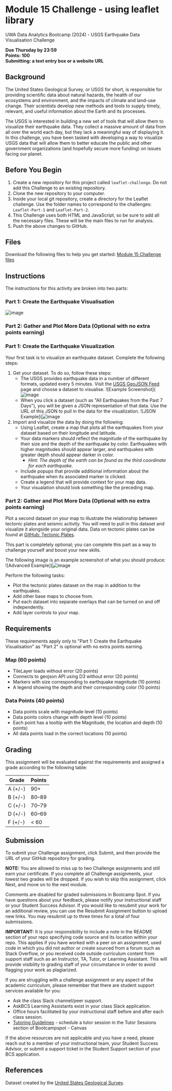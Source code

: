 # Module 15 Challenge - using leaflet library
UWA Data Analytics Bootcamp (2024) - USGS Earthquake Data Visualisation Challenge

**Due Thursday by 23:59**  
**Points: 100**  
**Submitting: a text entry box or a website URL**

## Background
The United States Geological Survey, or USGS for short, is responsible for providing scientific data about natural hazards, the health of our ecosystems and environment, and the impacts of climate and land-use change. Their scientists develop new methods and tools to supply timely, relevant, and useful information about the Earth and its processes.

The USGS is interested in building a new set of tools that will allow them to visualize their earthquake data. They collect a massive amount of data from all over the world each day, but they lack a meaningful way of displaying it. In this challenge, you have been tasked with developing a way to visualize USGS data that will allow them to better educate the public and other government organizations (and hopefully secure more funding) on issues facing our planet.

## Before You Begin
1. Create a new repository for this project called `leaflet-challenge`. Do not add this Challenge to an existing repository.
2. Clone the new repository to your computer.
3. Inside your local git repository, create a directory for the Leaflet challenge. Use the folder names to correspond to the challenges: `Leaflet-Part-1` and `Leaflet-Part-2`.
4. This Challenge uses both HTML and JavaScript, so be sure to add all the necessary files. These will be the main files to run for analysis.
5. Push the above changes to GitHub.

## Files
Download the following files to help you get started:
[Module 15 Challenge files](https://static.bc-edx.com/data/dla-1-2/m15/lms/starter/Starter_Code.zip)

## Instructions
The instructions for this activity are broken into two parts:

### Part 1: Create the Earthquake Visualisation

![image](https://github.com/user-attachments/assets/53aa5ccf-42b5-4f5f-b3e3-dfa0e0e48679)

### Part 2: Gather and Plot More Data (Optional with no extra points earning)

### Part 1: Create the Earthquake Visualization

Your first task is to visualize an earthquake dataset. Complete the following steps:

1. Get your dataset. To do so, follow these steps:
   - The USGS provides earthquake data in a number of different formats, updated every 5 minutes. Visit the [USGS GeoJSON Feed](http://earthquake.usgs.gov/earthquakes/feed/v1.0/geojson.php) page and choose a dataset to visualise. 
     ![Example Screenshot](![image](https://github.com/user-attachments/assets/ad5c9a7e-1334-44c3-a51d-d058157c10b6)
   - When you click a dataset (such as "All Earthquakes from the Past 7 Days"), you will be given a JSON representation of that data. Use the URL of this JSON to pull in the data for the visualization.
     ![JSON Example](![image](https://github.com/user-attachments/assets/0ae078b2-ab4f-4779-8d0f-0660cfaf255f)
2. Import and visualize the data by doing the following:
   - Using Leaflet, create a map that plots all the earthquakes from your dataset based on their longitude and latitude.
   - Your data markers should reflect the magnitude of the earthquake by their size and the depth of the earthquake by color. Earthquakes with higher magnitudes should appear larger, and earthquakes with greater depth should appear darker in color.
     - *Hint: The depth of the earth can be found as the third coordinate for each earthquake.*
   - Include popups that provide additional information about the earthquake when its associated marker is clicked.
   - Create a legend that will provide context for your map data.
   - Your visualation should look something like the preceding map.

### Part 2: Gather and Plot More Data (Optional with no extra points earning)

Plot a second dataset on your map to illustrate the relationship between tectonic plates and seismic activity. You will need to pull in this dataset and visualize it alongside your original data. Data on tectonic plates can be found at [GitHub: Tectonic Plates](https://github.com/fraxen/tectonicplates).

This part is completely optional; you can complete this part as a way to challenge yourself and boost your new skills.

The following image is an example screenshot of what you should produce:
![Advanced Example](![image](https://github.com/user-attachments/assets/015848fc-cb5b-4190-b1d3-e8b3e9cb3b59)

Perform the following tasks:
- Plot the tectonic plates dataset on the map in addition to the earthquakes.
- Add other base maps to choose from.
- Put each dataset into separate overlays that can be turned on and off independently.
- Add layer controls to your map.

## Requirements
These requirements apply only to "Part 1: Create the Earthquake Visualisation" as "Part 2" is optional with no extra points earning.

### Map (60 points)
- TileLayer loads without error (20 points)
- Connects to geojson API using D3 without error (20 points)
- Markers with size corresponding to earthquake magnitude (10 points)
- A legend showing the depth and their corresponding color (10 points)

### Data Points (40 points)
- Data points scale with magnitude level (10 points)
- Data points colors change with depth level (10 points)
- Each point has a tooltip with the Magnitude, the location and depth (10 points)
- All data points load in the correct locations (10 points)

## Grading
This assignment will be evaluated against the requirements and assigned a grade according to the following table:

| Grade | Points |
|-------|--------|
| A (+/-) | 90+   |
| B (+/-) | 80–89 |
| C (+/-) | 70–79 |
| D (+/-) | 60–69 |
| F (+/-) | < 60  |

## Submission
To submit your Challenge assignment, click Submit, and then provide the URL of your GitHub repository for grading.

**NOTE:**
You are allowed to miss up to two Challenge assignments and still earn your certificate. If you complete all Challenge assignments, your lowest two grades will be dropped. If you wish to skip this assignment, click Next, and move on to the next module.

Comments are disabled for graded submissions in Bootcamp Spot. If you have questions about your feedback, please notify your instructional staff or your Student Success Advisor. If you would like to resubmit your work for an additional review, you can use the Resubmit Assignment button to upload new links. You may resubmit up to three times for a total of four submissions.

**IMPORTANT:**
It is your responsibility to include a note in the README section of your repo specifying code source and its location within your repo. This applies if you have worked with a peer on an assignment, used code in which you did not author or create sourced from a forum such as Stack Overflow, or you received code outside curriculum content from support staff such as an Instructor, TA, Tutor, or Learning Assistant. This will provide visibility to grading staff of your circumstance in order to avoid flagging your work as plagiarized.

If you are struggling with a challenge assignment or any aspect of the academic curriculum, please remember that there are student support services available for you:
- Ask the class Slack channel/peer support.
- AskBCS Learning Assistants exist in your class Slack application.
- Office hours facilitated by your instructional staff before and after each class session.
- [Tutoring Guidelines](https://docs.google.com/document/d/1hTldEfWhX21B_Vz9ZentkPeziu4pPfnwiZbwQB27E90/edit?usp=sharing) - schedule a tutor session in the Tutor Sessions section of Bootcampspot - Canvas

If the above resources are not applicable and you have a need, please reach out to a member of your instructional team, your Student Success Advisor, or submit a support ticket in the Student Support section of your BCS application.

## References
Dataset created by the [United States Geological Survey](http://earthquake.usgs.gov/earthquakes/feed/v1.0/geojson.php).

